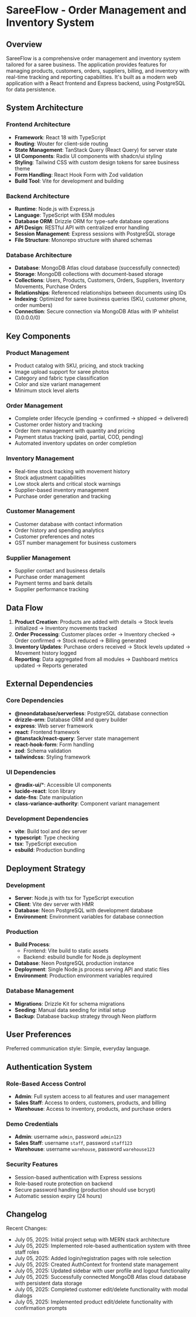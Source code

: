# SareeFlow - Order Management and Inventory System

## Overview

SareeFlow is a comprehensive order management and inventory system tailored for a saree business. The application provides features for managing products, customers, orders, suppliers, billing, and inventory with real-time tracking and reporting capabilities. It's built as a modern web application with a React frontend and Express backend, using PostgreSQL for data persistence.

## System Architecture

### Frontend Architecture
- **Framework**: React 18 with TypeScript
- **Routing**: Wouter for client-side routing
- **State Management**: TanStack Query (React Query) for server state
- **UI Components**: Radix UI components with shadcn/ui styling
- **Styling**: Tailwind CSS with custom design tokens for saree business theme
- **Form Handling**: React Hook Form with Zod validation
- **Build Tool**: Vite for development and building

### Backend Architecture
- **Runtime**: Node.js with Express.js
- **Language**: TypeScript with ESM modules
- **Database ORM**: Drizzle ORM for type-safe database operations
- **API Design**: RESTful API with centralized error handling
- **Session Management**: Express sessions with PostgreSQL storage
- **File Structure**: Monorepo structure with shared schemas

### Database Architecture
- **Database**: MongoDB Atlas cloud database (successfully connected)
- **Storage**: MongoDB collections with document-based storage
- **Collections**: Users, Products, Customers, Orders, Suppliers, Inventory Movements, Purchase Orders
- **Relationships**: Referenced relationships between documents using IDs
- **Indexing**: Optimized for saree business queries (SKU, customer phone, order numbers)
- **Connection**: Secure connection via MongoDB Atlas with IP whitelist (0.0.0.0/0)

## Key Components

### Product Management
- Product catalog with SKU, pricing, and stock tracking
- Image upload support for saree photos
- Category and fabric type classification
- Color and size variant management
- Minimum stock level alerts

### Order Management
- Complete order lifecycle (pending → confirmed → shipped → delivered)
- Customer order history and tracking
- Order item management with quantity and pricing
- Payment status tracking (paid, partial, COD, pending)
- Automated inventory updates on order completion

### Inventory Management
- Real-time stock tracking with movement history
- Stock adjustment capabilities
- Low stock alerts and critical stock warnings
- Supplier-based inventory management
- Purchase order generation and tracking

### Customer Management
- Customer database with contact information
- Order history and spending analytics
- Customer preferences and notes
- GST number management for business customers

### Supplier Management
- Supplier contact and business details
- Purchase order management
- Payment terms and bank details
- Supplier performance tracking

## Data Flow

1. **Product Creation**: Products are added with details → Stock levels initialized → Inventory movements tracked
2. **Order Processing**: Customer places order → Inventory checked → Order confirmed → Stock reduced → Billing generated
3. **Inventory Updates**: Purchase orders received → Stock levels updated → Movement history logged
4. **Reporting**: Data aggregated from all modules → Dashboard metrics updated → Reports generated

## External Dependencies

### Core Dependencies
- **@neondatabase/serverless**: PostgreSQL database connection
- **drizzle-orm**: Database ORM and query builder
- **express**: Web server framework
- **react**: Frontend framework
- **@tanstack/react-query**: Server state management
- **react-hook-form**: Form handling
- **zod**: Schema validation
- **tailwindcss**: Styling framework

### UI Dependencies
- **@radix-ui/***: Accessible UI components
- **lucide-react**: Icon library
- **date-fns**: Date manipulation
- **class-variance-authority**: Component variant management

### Development Dependencies
- **vite**: Build tool and dev server
- **typescript**: Type checking
- **tsx**: TypeScript execution
- **esbuild**: Production bundling

## Deployment Strategy

### Development
- **Server**: Node.js with tsx for TypeScript execution
- **Client**: Vite dev server with HMR
- **Database**: Neon PostgreSQL with development database
- **Environment**: Environment variables for database connection

### Production
- **Build Process**: 
  - Frontend: Vite build to static assets
  - Backend: esbuild bundle for Node.js deployment
- **Database**: Neon PostgreSQL production instance
- **Deployment**: Single Node.js process serving API and static files
- **Environment**: Production environment variables required

### Database Management
- **Migrations**: Drizzle Kit for schema migrations
- **Seeding**: Manual data seeding for initial setup
- **Backup**: Database backup strategy through Neon platform

## User Preferences

Preferred communication style: Simple, everyday language.

## Authentication System

### Role-Based Access Control
- **Admin**: Full system access to all features and user management
- **Sales Staff**: Access to orders, customers, products, and billing
- **Warehouse**: Access to inventory, products, and purchase orders

### Demo Credentials
- **Admin**: username `admin`, password `admin123`
- **Sales Staff**: username `staff`, password `staff123`  
- **Warehouse**: username `warehouse`, password `warehouse123`

### Security Features
- Session-based authentication with Express sessions
- Role-based route protection on backend
- Secure password handling (production should use bcrypt)
- Automatic session expiry (24 hours)

## Changelog

Recent Changes:
- July 05, 2025: Initial project setup with MERN stack architecture
- July 05, 2025: Implemented role-based authentication system with three staff roles
- July 05, 2025: Added login/registration pages with role selection
- July 05, 2025: Created AuthContext for frontend state management
- July 05, 2025: Updated sidebar with user profile and logout functionality
- July 05, 2025: Successfully connected MongoDB Atlas cloud database with persistent data storage
- July 05, 2025: Completed customer edit/delete functionality with modal dialogs
- July 05, 2025: Implemented product edit/delete functionality with confirmation prompts